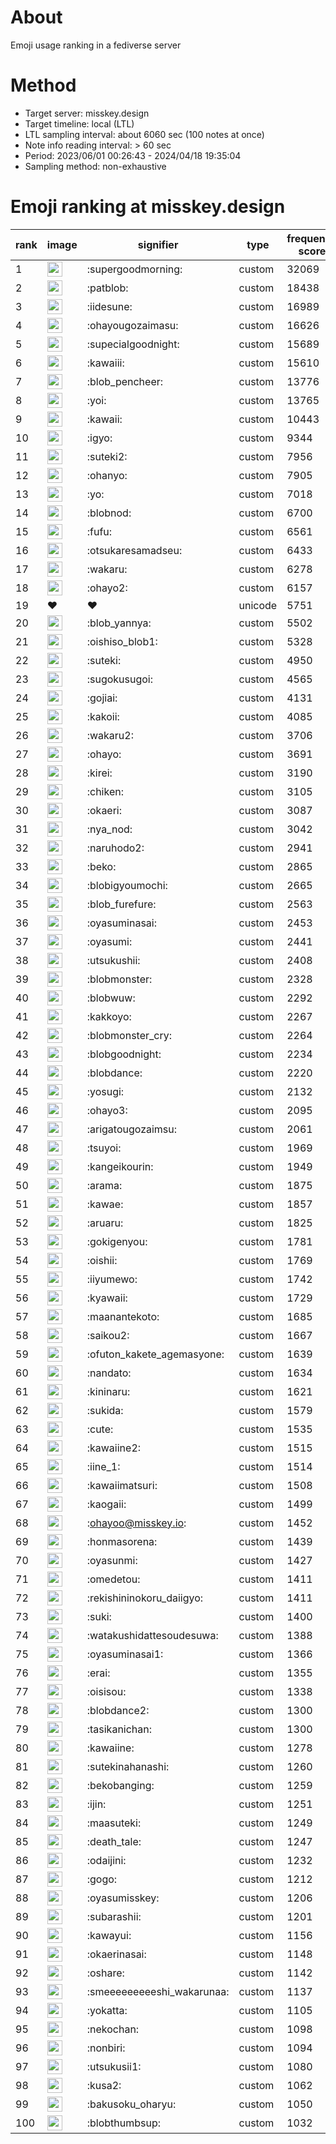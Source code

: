 # About
Emoji usage ranking in a fediverse server

# Method
- Target server: misskey.design
- Target timeline: local (LTL)
- LTL sampling interval: about 6060 sec (100 notes at once)
- Note info reading interval: > 60 sec
- Period: 2023/06/01 00:26:43 - 2024/04/18 19:35:04 
- Sampling method: non-exhaustive

# Emoji ranking at misskey.design

|rank|image|signifier|type|frequency score|
|----|----|----|----|----|
|1|<img height="24" src="https://misskey.design/emoji/supergoodmorning.webp">|:supergoodmorning:|custom|32069|
|2|<img height="24" src="https://misskey.design/emoji/patblob.webp">|:patblob:|custom|18438|
|3|<img height="24" src="https://misskey.design/emoji/iidesune.webp">|:iidesune:|custom|16989|
|4|<img height="24" src="https://misskey.design/emoji/ohayougozaimasu.webp">|:ohayougozaimasu:|custom|16626|
|5|<img height="24" src="https://misskey.design/emoji/supecialgoodnight.webp">|:supecialgoodnight:|custom|15689|
|6|<img height="24" src="https://misskey.design/emoji/kawaiii.webp">|:kawaiii:|custom|15610|
|7|<img height="24" src="https://misskey.design/emoji/blob_pencheer.webp">|:blob_pencheer:|custom|13776|
|8|<img height="24" src="https://misskey.design/emoji/yoi.webp">|:yoi:|custom|13765|
|9|<img height="24" src="https://misskey.design/emoji/kawaii.webp">|:kawaii:|custom|10443|
|10|<img height="24" src="https://misskey.design/emoji/igyo.webp">|:igyo:|custom|9344|
|11|<img height="24" src="https://misskey.design/emoji/suteki2.webp">|:suteki2:|custom|7956|
|12|<img height="24" src="https://misskey.design/emoji/ohanyo.webp">|:ohanyo:|custom|7905|
|13|<img height="24" src="https://misskey.design/emoji/yo.webp">|:yo:|custom|7018|
|14|<img height="24" src="https://misskey.design/emoji/blobnod.webp">|:blobnod:|custom|6700|
|15|<img height="24" src="https://misskey.design/emoji/fufu.webp">|:fufu:|custom|6561|
|16|<img height="24" src="https://misskey.design/emoji/otsukaresamadseu.webp">|:otsukaresamadseu:|custom|6433|
|17|<img height="24" src="https://misskey.design/emoji/wakaru.webp">|:wakaru:|custom|6278|
|18|<img height="24" src="https://misskey.design/emoji/ohayo2.webp">|:ohayo2:|custom|6157|
|19|❤|❤|unicode|5751|
|20|<img height="24" src="https://misskey.design/emoji/blob_yannya.webp">|:blob_yannya:|custom|5502|
|21|<img height="24" src="https://misskey.design/emoji/oishiso_blob1.webp">|:oishiso_blob1:|custom|5328|
|22|<img height="24" src="https://misskey.design/emoji/suteki.webp">|:suteki:|custom|4950|
|23|<img height="24" src="https://misskey.design/emoji/sugokusugoi.webp">|:sugokusugoi:|custom|4565|
|24|<img height="24" src="https://misskey.design/emoji/gojiai.webp">|:gojiai:|custom|4131|
|25|<img height="24" src="https://misskey.design/emoji/kakoii.webp">|:kakoii:|custom|4085|
|26|<img height="24" src="https://misskey.design/emoji/wakaru2.webp">|:wakaru2:|custom|3706|
|27|<img height="24" src="https://misskey.design/emoji/ohayo.webp">|:ohayo:|custom|3691|
|28|<img height="24" src="https://misskey.design/emoji/kirei.webp">|:kirei:|custom|3190|
|29|<img height="24" src="https://misskey.design/emoji/chiken.webp">|:chiken:|custom|3105|
|30|<img height="24" src="https://misskey.design/emoji/okaeri.webp">|:okaeri:|custom|3087|
|31|<img height="24" src="https://misskey.design/emoji/nya_nod.webp">|:nya_nod:|custom|3042|
|32|<img height="24" src="https://misskey.design/emoji/naruhodo2.webp">|:naruhodo2:|custom|2941|
|33|<img height="24" src="https://misskey.design/emoji/beko.webp">|:beko:|custom|2865|
|34|<img height="24" src="https://misskey.design/emoji/blobigyoumochi.webp">|:blobigyoumochi:|custom|2665|
|35|<img height="24" src="https://misskey.design/emoji/blob_furefure.webp">|:blob_furefure:|custom|2563|
|36|<img height="24" src="https://misskey.design/emoji/oyasuminasai.webp">|:oyasuminasai:|custom|2453|
|37|<img height="24" src="https://misskey.design/emoji/oyasumi.webp">|:oyasumi:|custom|2441|
|38|<img height="24" src="https://misskey.design/emoji/utsukushii.webp">|:utsukushii:|custom|2408|
|39|<img height="24" src="https://misskey.design/emoji/blobmonster.webp">|:blobmonster:|custom|2328|
|40|<img height="24" src="https://misskey.design/emoji/blobwuw.webp">|:blobwuw:|custom|2292|
|41|<img height="24" src="https://misskey.design/emoji/kakkoyo.webp">|:kakkoyo:|custom|2267|
|42|<img height="24" src="https://misskey.design/emoji/blobmonster_cry.webp">|:blobmonster_cry:|custom|2264|
|43|<img height="24" src="https://misskey.design/emoji/blobgoodnight.webp">|:blobgoodnight:|custom|2234|
|44|<img height="24" src="https://misskey.design/emoji/blobdance.webp">|:blobdance:|custom|2220|
|45|<img height="24" src="https://misskey.design/emoji/yosugi.webp">|:yosugi:|custom|2132|
|46|<img height="24" src="https://misskey.design/emoji/ohayo3.webp">|:ohayo3:|custom|2095|
|47|<img height="24" src="https://misskey.design/emoji/arigatougozaimsu.webp">|:arigatougozaimsu:|custom|2061|
|48|<img height="24" src="https://misskey.design/emoji/tsuyoi.webp">|:tsuyoi:|custom|1969|
|49|<img height="24" src="https://misskey.design/emoji/kangeikourin.webp">|:kangeikourin:|custom|1949|
|50|<img height="24" src="https://misskey.design/emoji/arama.webp">|:arama:|custom|1875|
|51|<img height="24" src="https://misskey.design/emoji/kawae.webp">|:kawae:|custom|1857|
|52|<img height="24" src="https://misskey.design/emoji/aruaru.webp">|:aruaru:|custom|1825|
|53|<img height="24" src="https://misskey.design/emoji/gokigenyou.webp">|:gokigenyou:|custom|1781|
|54|<img height="24" src="https://misskey.design/emoji/oishii.webp">|:oishii:|custom|1769|
|55|<img height="24" src="https://misskey.design/emoji/iiyumewo.webp">|:iiyumewo:|custom|1742|
|56|<img height="24" src="https://misskey.design/emoji/kyawaii.webp">|:kyawaii:|custom|1729|
|57|<img height="24" src="https://misskey.design/emoji/maanantekoto.webp">|:maanantekoto:|custom|1685|
|58|<img height="24" src="https://misskey.design/emoji/saikou2.webp">|:saikou2:|custom|1667|
|59|<img height="24" src="https://misskey.design/emoji/ofuton_kakete_agemasyone.webp">|:ofuton_kakete_agemasyone:|custom|1639|
|60|<img height="24" src="https://misskey.design/emoji/nandato.webp">|:nandato:|custom|1634|
|61|<img height="24" src="https://misskey.design/emoji/kininaru.webp">|:kininaru:|custom|1621|
|62|<img height="24" src="https://misskey.design/emoji/sukida.webp">|:sukida:|custom|1579|
|63|<img height="24" src="https://misskey.design/emoji/cute.webp">|:cute:|custom|1535|
|64|<img height="24" src="https://misskey.design/emoji/kawaiine2.webp">|:kawaiine2:|custom|1515|
|65|<img height="24" src="https://misskey.design/emoji/iine_1.webp">|:iine_1:|custom|1514|
|66|<img height="24" src="https://misskey.design/emoji/kawaiimatsuri.webp">|:kawaiimatsuri:|custom|1508|
|67|<img height="24" src="https://misskey.design/emoji/kaogaii.webp">|:kaogaii:|custom|1499|
|68|<img height="24" src="https://misskey.design/emoji/ohayoo.webp">|:ohayoo@misskey.io:|custom|1452|
|69|<img height="24" src="https://misskey.design/emoji/honmasorena.webp">|:honmasorena:|custom|1439|
|70|<img height="24" src="https://misskey.design/emoji/oyasunmi.webp">|:oyasunmi:|custom|1427|
|71|<img height="24" src="https://misskey.design/emoji/omedetou.webp">|:omedetou:|custom|1411|
|72|<img height="24" src="https://misskey.design/emoji/rekishininokoru_daiigyo.webp">|:rekishininokoru_daiigyo:|custom|1411|
|73|<img height="24" src="https://misskey.design/emoji/suki.webp">|:suki:|custom|1400|
|74|<img height="24" src="https://misskey.design/emoji/watakushidattesoudesuwa.webp">|:watakushidattesoudesuwa:|custom|1388|
|75|<img height="24" src="https://misskey.design/emoji/oyasuminasai1.webp">|:oyasuminasai1:|custom|1366|
|76|<img height="24" src="https://misskey.design/emoji/erai.webp">|:erai:|custom|1355|
|77|<img height="24" src="https://misskey.design/emoji/oisisou.webp">|:oisisou:|custom|1338|
|78|<img height="24" src="https://misskey.design/emoji/blobdance2.webp">|:blobdance2:|custom|1300|
|79|<img height="24" src="https://misskey.design/emoji/tasikanichan.webp">|:tasikanichan:|custom|1300|
|80|<img height="24" src="https://misskey.design/emoji/kawaiine.webp">|:kawaiine:|custom|1278|
|81|<img height="24" src="https://misskey.design/emoji/sutekinahanashi.webp">|:sutekinahanashi:|custom|1260|
|82|<img height="24" src="https://misskey.design/emoji/bekobanging.webp">|:bekobanging:|custom|1259|
|83|<img height="24" src="https://misskey.design/emoji/ijin.webp">|:ijin:|custom|1251|
|84|<img height="24" src="https://misskey.design/emoji/maasuteki.webp">|:maasuteki:|custom|1249|
|85|<img height="24" src="https://misskey.design/emoji/death_tale.webp">|:death_tale:|custom|1247|
|86|<img height="24" src="https://misskey.design/emoji/odaijini.webp">|:odaijini:|custom|1232|
|87|<img height="24" src="https://misskey.design/emoji/gogo.webp">|:gogo:|custom|1212|
|88|<img height="24" src="https://misskey.design/emoji/oyasumisskey.webp">|:oyasumisskey:|custom|1206|
|89|<img height="24" src="https://misskey.design/emoji/subarashii.webp">|:subarashii:|custom|1201|
|90|<img height="24" src="https://misskey.design/emoji/kawayui.webp">|:kawayui:|custom|1156|
|91|<img height="24" src="https://misskey.design/emoji/okaerinasai.webp">|:okaerinasai:|custom|1148|
|92|<img height="24" src="https://misskey.design/emoji/oshare.webp">|:oshare:|custom|1142|
|93|<img height="24" src="https://misskey.design/emoji/smeeeeeeeeeshi_wakarunaa.webp">|:smeeeeeeeeeshi_wakarunaa:|custom|1137|
|94|<img height="24" src="https://misskey.design/emoji/yokatta.webp">|:yokatta:|custom|1105|
|95|<img height="24" src="https://misskey.design/emoji/nekochan.webp">|:nekochan:|custom|1098|
|96|<img height="24" src="https://misskey.design/emoji/nonbiri.webp">|:nonbiri:|custom|1094|
|97|<img height="24" src="https://misskey.design/emoji/utsukusii1.webp">|:utsukusii1:|custom|1080|
|98|<img height="24" src="https://misskey.design/emoji/kusa2.webp">|:kusa2:|custom|1062|
|99|<img height="24" src="https://misskey.design/emoji/bakusoku_oharyu.webp">|:bakusoku_oharyu:|custom|1050|
|100|<img height="24" src="https://misskey.design/emoji/blobthumbsup.webp">|:blobthumbsup:|custom|1032|
